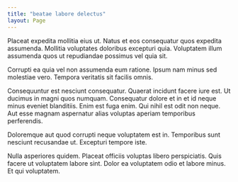 ```yaml
---
title: "beatae labore delectus"
layout: Page
---
```

Placeat expedita mollitia eius ut. Natus et eos consequatur quos expedita assumenda. Mollitia voluptates doloribus excepturi quia. Voluptatem illum assumenda quos ut repudiandae possimus vel quia sit.
 Corrupti ea quia vel non assumenda eum ratione. Ipsum nam minus sed molestiae vero. Tempora veritatis sit facilis omnis.
 Consequuntur est nesciunt consequatur. Quaerat incidunt facere iure est. Ut ducimus in magni quos numquam. Consequatur dolore et in et id neque minus eveniet blanditiis.
Enim est fuga enim. Qui nihil est odit non neque. Aut esse magnam aspernatur alias voluptas aperiam temporibus perferendis.
 Doloremque aut quod corrupti neque voluptatem est in. Temporibus sunt nesciunt recusandae ut. Excepturi tempore iste.
 Nulla asperiores quidem. Placeat officiis voluptas libero perspiciatis. Quis facere ut voluptatem labore sint. Dolor ea voluptatem odio et labore minus. Et qui voluptatem.
